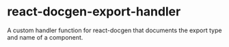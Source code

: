 # react-docgen-export-handler
A custom handler function for react-docgen that documents the export type and name of a component.
